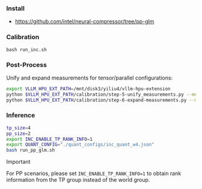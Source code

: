 ### Install

- https://github.com/intel/neural-compressor/tree/pp-glm

### Calibration
```
bash run_inc.sh 
```

### Post-Process
Unify and expand measurements for tensor/parallel configurations:
```bash
export VLLM_HPU_EXT_PATH=/mnt/disk3/yiliu4/vllm-hpu-extension
python $VLLM_HPU_EXT_PATH/calibration/step-5-unify_measurements.py --measurements ./air-calibs/w8-tp8  --rank 1 --out ./air-calibs/w1-tp1 --use_expert_paral --skip_unify_scales
python $VLLM_HPU_EXT_PATH/calibration/step-6-expand-measurements.py --measurements ./air-calibs/w1-tp1 --out  ./air-calibs/w1-tp1-expand-w4-tp4 --target_world_size 4
```

### Inference

```bash
tp_size=4
pp_size=2
export INC_ENABLE_TP_RANK_INFO=1
export QUANT_CONFIG="./quant_configs/inc_quant_w4.json"
bash run_pp_glm.sh
```
> [!IMPORTANT]
> For PP scenarios, please set `INC_ENABLE_TP_RANK_INFO=1` to obtain rank information from the TP group instead of the world group.